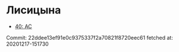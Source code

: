 # Лисицына
- [40: AC](40.md)

Commit: 22ddee13ef91e0c9375337f2a70821f8720eec61
 fetched at: 20201217-151730
